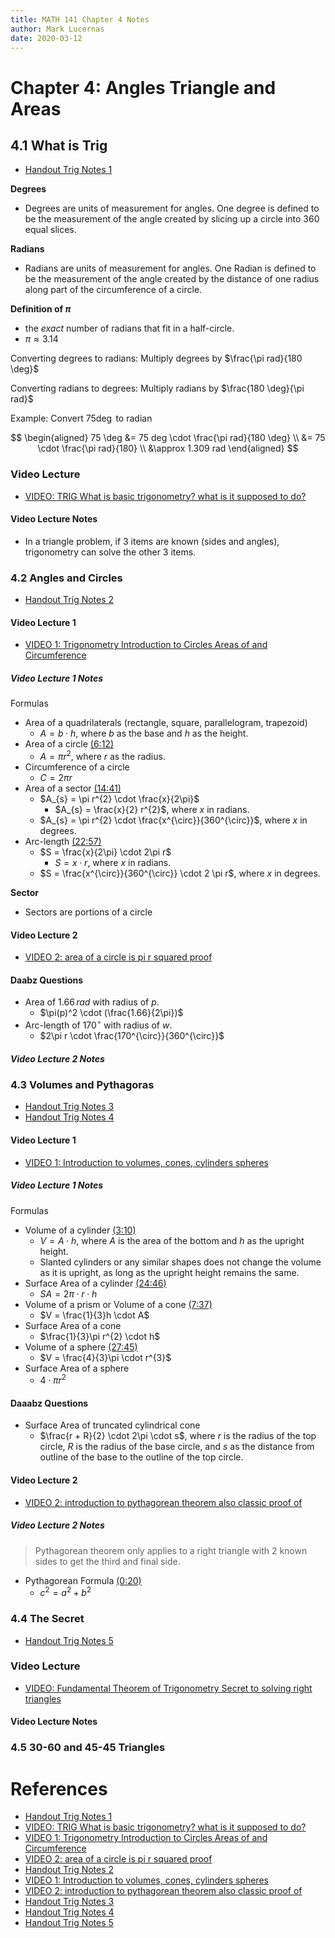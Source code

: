 ```yaml
---
title: MATH 141 Chapter 4 Notes
author: Mark Lucernas
date: 2020-03-12
---
```



# Chapter 4: Angles Triangle and Areas

## 4.1 What is Trig

  - [Handout Trig Notes 1](file:../../../../files/spring-2020/MATH-141/ch-4/m-4_TrigNotes_1.pdf)

**Degrees**

  - Degrees are units of measurement for angles. One degree is defined to be the
    measurement of the angle created by slicing up a circle into 360 equal
    slices.

**Radians**

  - Radians are units of measurement for angles. One Radian is defined to be the
    measurement of the angle created by the distance of one radius along part of
    the circumference of a circle.

**Definition of $\pi$**

  - the _exact_ number of radians that fit in a half-circle.
  - $\pi \approx 3.14$

Converting degrees to radians: Multiply degrees by $\frac{\pi rad}{180
\deg}$

Converting radians to degrees: Multiply radians by $\frac{180 \deg}{\pi
rad}$

Example: Convert $75 \deg$ to radian

$$
\begin{aligned}
75 \deg &= 75 deg \cdot \frac{\pi rad}{180 \deg} \\
 &= 75 \cdot \frac{\pi rad}{180} \\
 &\approx 1.309 rad
\end{aligned}
$$

### Video Lecture

  - [VIDEO: TRIG What is basic trigonometry? what is it supposed to do?](https://www.youtube.com/watch?v=4uV9iO7hEq0)

#### Video Lecture Notes

  - In a triangle problem, if 3 items are known (sides and angles), trigonometry
    can solve the other 3 items.

### 4.2 Angles and Circles

  - [Handout Trig Notes 2](file:../../../../files/spring-2020/MATH-141/ch-4/m-4_TrigNotes_2.pdf)

#### Video Lecture 1

  - [VIDEO 1: Trigonometry Introduction to Circles Areas of and Circumference](https://www.youtube.com/watch?v=czgTI0IUFgw)

##### Video Lecture 1 Notes

Formulas

  - Area of a quadrilaterals (rectangle, square, parallelogram, trapezoid)
    * $A = b \cdot h$, where $b$ as the base and $h$ as the height.
  - Area of a circle [(6:12)](https://www.youtube.com/watch?v=czgTI0IUFgw&t=372)
    * $A = \pi r^{2}$, where $r$ as the radius.
  - Circumference of a circle
    * $C = 2 \pi r$
  - Area of a sector [(14:41)](https://www.youtube.com/watch?v=czgTI0IUFgw&t=881)
    * $A_{s} = \pi r^{2} \cdot \frac{x}{2\pi}$
      - $A_{s} = \frac{x}{2} r^{2}$, where $x$ in radians.
    * $A_{s} = \pi r^{2} \cdot \frac{x^{\circ}}{360^{\circ}}$, where $x$ in
      degrees.
  - Arc-length [(22:57)](https://www.youtube.com/watch?v=czgTI0IUFgw&t=1377)
    * $S = \frac{x}{2\pi} \cdot 2\pi r$
      - $S = x \cdot r$, where $x$ in radians.
    * $S = \frac{x^{\circ}}{360^{\circ}} \cdot 2 \pi r$, where $x$ in degrees.

**Sector**

  - Sectors are portions of a circle

#### Video Lecture 2

  - [VIDEO 2: area of a circle is pi r squared proof](https://www.youtube.com/watch?v=fmAvZjMyMgw)

#### Daabz Questions

  - Area of $1.66\,rad$ with radius of $p$.
    * $\pi(p)^2 \cdot (\frac{1.66}{2\pi})$
  - Arc-length of $170^{\circ}$ with radius of $w$.
    * $2\pi r \cdot \frac{170^{\circ}}{360^{\circ}}$

##### Video Lecture 2 Notes

### 4.3 Volumes and Pythagoras

  - [Handout Trig Notes 3](file:../../../../files/spring-2020/MATH-141/ch-4/m-4_TrigNotes_3.pdf)
  - [Handout Trig Notes 4](file:../../../../files/spring-2020/MATH-141/ch-4/m-4_TrigNotes_4.pdf)

#### Video Lecture 1

  - [VIDEO 1: Introduction to volumes, cones, cylinders spheres](https://www.youtube.com/watch?v=Me0Isx2FO9I)

##### Video Lecture 1 Notes

Formulas

  - Volume of a cylinder [(3:10)](https://www.youtube.com/watch?v=Me0Isx2FO9I&t=190)
    * $V = A \cdot h$, where $A$ is the area of the bottom and $h$ as the
      upright height.
    * Slanted cylinders or any similar shapes does not change the volume as it
      is upright, as long as the upright height remains the same.
  - Surface Area of a cylinder [(24:46)](https://www.youtube.com/watch?v=Me0Isx2FO9I&t=1486)
    * $SA = 2\pi \cdot r \cdot h$
  - Volume of a prism or Volume of a cone [(7:37)](https://www.youtube.com/watch?v=Me0Isx2FO9I&t=457)
    * $V = \frac{1}{3}h \cdot A$
  - Surface Area of a cone
    * $\frac{1}{3}\pi r^{2} \cdot h$
  - Volume of a sphere [(27:45)](https://www.youtube.com/watch?v=Me0Isx2FO9I&t=1665)
    * $V = \frac{4}{3}\pi \cdot r^{3}$
  - Surface Area of a sphere
    * $4 \cdot \pi r^{2}$

#### Daaabz Questions

  - Surface Area of truncated cylindrical cone
    * $\frac{r + R}{2} \cdot 2\pi \cdot s$, where $r$ is the radius of the top
      circle, $R$ is the radius of the base circle, and $s$ as the distance from
      outline of the base to the outline of the top circle.

#### Video Lecture 2

  - [VIDEO 2: introduction to pythagorean theorem also classic proof of](https://www.youtube.com/watch?v=X6THazimvmI)

##### Video Lecture 2 Notes

> Pythagorean theorem only applies to a right triangle with 2 known sides to get
the third and final side.

  - Pythagorean Formula [(0:20)](https://www.youtube.com/watch?v=X6THazimvmI&t=20)
    * $c^{2} = a^{2} + b^{2}$

### 4.4 The Secret

  - [Handout Trig Notes 5](file:../../../../files/spring-2020/MATH-141/ch-4/m-4_TrigNotes_5.pdf)

### Video Lecture

  - [VIDEO: Fundamental Theorem of Trigonometry Secret to solving right triangles](https://www.youtube.com/watch?v=BdVyEB-0FCw)

#### Video Lecture Notes



### 4.5 30-60 and 45-45 Triangles


References
=====

  - [Handout Trig Notes 1](file:../../../../files/spring-2020/MATH-141/ch-4/m-4_TrigNotes_1.pdf)
  - [VIDEO: TRIG What is basic trigonometry? what is it supposed to do?](https://www.youtube.com/watch?v=4uV9iO7hEq0)
  - [VIDEO 1: Trigonometry Introduction to Circles Areas of and Circumference](https://www.youtube.com/watch?v=czgTI0IUFgw)
  - [VIDEO 2: area of a circle is pi r squared proof](https://www.youtube.com/watch?v=fmAvZjMyMgw)
  - [Handout Trig Notes 2](file:../../../../files/spring-2020/MATH-141/ch-4/m-4_TrigNotes_2.pdf)
  - [VIDEO 1: Introduction to volumes, cones, cylinders spheres](https://www.youtube.com/watch?v=Me0Isx2FO9I)
  - [VIDEO 2: introduction to pythagorean theorem also classic proof of](https://www.youtube.com/watch?v=X6THazimvmI)
  - [Handout Trig Notes 3](file:../../../../files/spring-2020/MATH-141/ch-4/m-4_TrigNotes_3.pdf)
  - [Handout Trig Notes 4](file:../../../../files/spring-2020/MATH-141/ch-4/m-4_TrigNotes_4.pdf)
  - [Handout Trig Notes 5](file:../../../../files/spring-2020/MATH-141/ch-4/m-4_TrigNotes_5.pdf)

